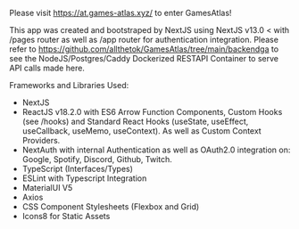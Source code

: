 Please visit https://at.games-atlas.xyz/ to enter GamesAtlas!

This app was created and bootstraped by NextJS using NextJS v13.0 < with /pages router as well as /app router for authentication integration. Please refer to https://github.com/allthetok/GamesAtlas/tree/main/backendga to see the NodeJS/Postgres/Caddy Dockerized RESTAPI Container to serve API calls made here.

Frameworks and Libraries Used:
- NextJS
- ReactJS v18.2.0 with ES6 Arrow Function Components, Custom Hooks (see /hooks) and Standard React Hooks (useState, useEffect, useCallback, useMemo, useContext). As well as Custom Context Providers.
- NextAuth with internal Authentication as well as OAuth2.0 integration on: Google, Spotify, Discord, Github, Twitch. 
- TypeScript (Interfaces/Types)
- ESLint with Typescript Integration
- MaterialUI V5
- Axios
- CSS Component Stylesheets (Flexbox and Grid)
- Icons8 for Static Assets
